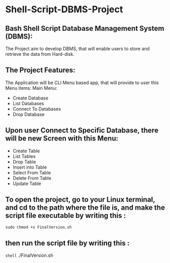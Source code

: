 # Shell-Script-DBMS-Project

## Bash Shell Script Database Management System (DBMS):

The Project aim to develop DBMS, that will enable users to store and retrieve the data from Hard-disk.

## The Project Features:
The Application will be CLI Menu based app, that will provide to user this Menu items:
Main Menu:
- Create Database
- List Databases
- Connect To Databases
- Drop Database

## Upon user Connect to Specific Database, there will be new Screen with this Menu:
- Create Table 
- List Tables
- Drop Table
- Insert into Table
- Select From Table
- Delete From Table
- Update Table

## To open the project, go to your Linux terminal, and cd to the path where the file is, and make the script file executable by writing this :  

```shell
sudo chmod +x FinalVersion.sh
```

      

## then run the script file by writing this : 

```shell```
 ./FinalVersion.sh
```
